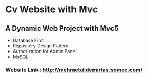 # Cv Website with Mvc
 ## A Dynamic Web Project with Mvc5 
 
 - Database First
 - Repository Design Pattern
 - Authorization for Admin Panel
 - MsSQL
 
 ### Website Link : http://mehmetalidemirtas.somee.com/
